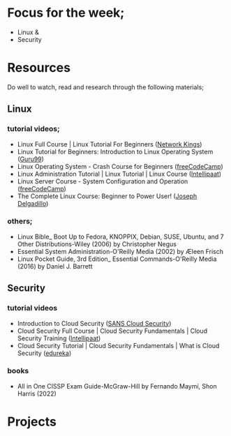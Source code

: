 # Focus for the week;
- Linux &
- Security

# Resources
Do well to watch, read and research through the following materials; 

## Linux
### tutorial videos;
- Linux Full Course | Linux Tutorial For Beginners ([Network Kings](https://www.youtube.com/watch?v=8usykf7J30g))
- Linux Tutorial for Beginners: Introduction to Linux Operating System ([Guru99](https://www.youtube.com/watch?v=V1y-mbWM3B8))
- Linux Operating System - Crash Course for Beginners ([freeCodeCamp](https://www.youtube.com/watch?v=ROjZy1WbCIA))
- Linux Administration Tutorial | Linux Tutorial | Linux Course ([Intellipaat](https://www.youtube.com/watch?v=aaEoyVIowk8))
- Linux Server Course - System Configuration and Operation ([freeCodeCamp](https://www.youtube.com/watch?v=WMy3OzvBWc0))
- The Complete Linux Course: Beginner to Power User! ([Joseph Delgadillo](https://www.youtube.com/watch?v=wBp0Rb-ZJak))

### others;
- Linux Bible_ Boot Up to Fedora, KNOPPIX, Debian, SUSE, Ubuntu, and 7 Other Distributions-Wiley (2006) by Christopher Negus
- Essential System Administration-O'Reilly Media (2002) by Æleen Frisch
- Linux Pocket Guide, 3rd Edition_ Essential Commands-O'Reilly Media (2016) by Daniel J. Barrett

## Security

### tutorial videos
- Introduction to Cloud Security ([SANS Cloud Security](https://www.youtube.com/playlist?list=PLsfnCRA9QVnSj4gbP5W1W1CXjPRhe1oE2))
- Cloud Security Full Course | Cloud Security Fundamentals | Cloud Security Training ([Intellipaat](https://www.youtube.com/watch?v=Ijkvx1u0w6o))
- Cloud Security Tutorial | Cloud Security Fundamentals | What is Cloud Security ([edureka](https://www.youtube.com/watch?v=0lw4KU5wHsk))

### books
- All in One CISSP Exam Guide-McGraw-Hill by Fernando Maymí, Shon Harris (2022)



# Projects